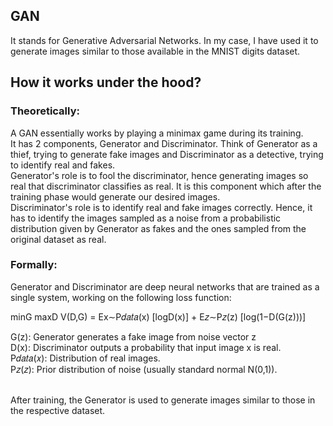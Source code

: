 ## GAN

It stands for Generative Adversarial Networks. In my case, I have used it to generate images similar to those available in the MNIST digits dataset.

## How it works under the hood?

### Theoretically:

A GAN essentially works by playing a minimax game during its training.
<br/>
It has 2 components, Generator and Discriminator. Think of Generator as a thief, trying to generate fake images and Discriminator as a detective, trying to identify real and fakes.
<br/>
Generator's role is to fool the discriminator, hence generating images so real that discriminator classifies as real. It is this component which after the training phase would generate our desired images.
<br/>
Discriminator's role is to identify real and fake images correctly. Hence, it has to identify the images sampled as a noise from a probabilistic distribution given by Generator as fakes and the ones sampled from the original dataset as real.

### Formally:

Generator and Discriminator are deep neural networks that are trained as a single system, working on the following loss function:

minG maxD V(D,G)    =    Ex∼P𝑑𝑎𝑡𝑎(x) [logD(x)]  +  E𝑧∼P𝑧(z) [log(1−D(G(z)))]

G(z): Generator generates a fake image from noise vector z
<br/>
D(x): Discriminator outputs a probability that input image x is real.
<br/>
P𝑑𝑎𝑡𝑎(𝑥): Distribution of real images. 
<br/>
P𝑧(𝑧): Prior distribution of noise (usually standard normal N(0,1)).
<br/>
<br/>



After training, the Generator is used to generate images similar to those in the respective dataset.
